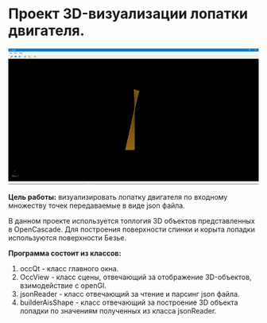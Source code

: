 # Проект 3D-визуализации лопатки двигателя.

<img src = "image/image1.png">


**Цель работы:** визуализировать лопатку двигателя по входному множеству точек передаваемые в виде json файла.

В данном проекте используется топлогия 3D объектов представленных в OpenCascade. Для построения поверхности спинки и корыта лопадки используются поверхности Безье.

**Программа состоит из классов:**

1. occQt - класс главного окна.
2. OccView - класс сцены, отвечающий за отображение 3D-объектов, взимодействие с openGl.
3. jsonReader - класс отвечающий за чтение и парсинг json файла.
4. builderAisShape - класс отвечающий за построение 3D объекта лопадки по значениям полученных из класса jsonReader.
